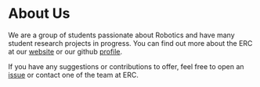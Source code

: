 # About Us

We are a group of students passionate about Robotics and have many student research projects in progress. You can find out more about the ERC at our [website](http://erc-bpgc.github.io/) or our github [profile](https://github.com/ERC-BPGC/). 

If you have any suggestions or contributions to offer, feel free to open an [issue](https://github.com/ERC-BPGC/handbook/issues) or contact one of the team at ERC.